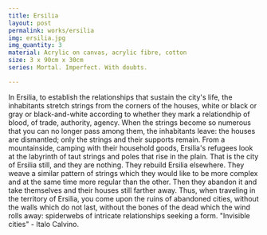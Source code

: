 ```yaml
---
title: Ersilia
layout: post
permalink: works/ersilia
img: ersilia.jpg
img_quantity: 3
material: Acrylic on canvas, acrylic fibre, cotton
size: 3 x 90cm x 30cm
series: Mortal. Imperfect. With doubts.

---
```


In Ersilia, to establish the relationships that sustain the city's life, the inhabitants stretch strings from the corners of the houses<!--break-->, white or black or gray or black-and-white according to whether they mark a relationdhip of blood, of trade, authority, agency. When the strings become so numerous that you can no longer pass among them, the inhabitants leave: the houses are dismantled; only the strings and their supports remain.
From a mountainside, camping with their household goods, Ersilia's refugees look at the labyrinth of taut strings and poles that rise in the plain. That is the city of Ersilia still, and they are nothing.
They rebuild Ersilia elsewhere. They weave a similar pattern of strings which they would like to be more complex and at the same time more regular than the other. Then they abandon it and take themselves and their houses still farther away.
Thus, when traveling in the territory of Ersilia, you come upon the ruins of abandoned cities, without the walls which do not last, without the bones of the dead which the wind rolls away: spiderwebs of intricate relationships seeking a form.
"Invisible cities" - Italo Calvino.
